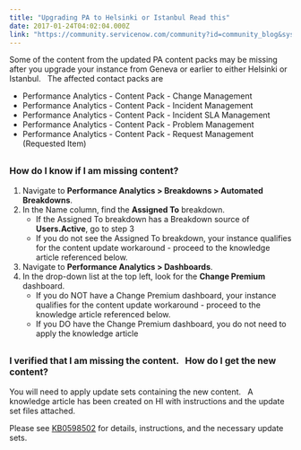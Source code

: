 ```yaml
---
title: "Upgrading PA to Helsinki or Istanbul Read this"
date: 2017-01-24T04:02:04.000Z
link: "https://community.servicenow.com/community?id=community_blog&sys_id=697c62e1dbd0dbc01dcaf3231f96195f"
---
```

<p>Some of the content from the updated PA content packs may be missing after you upgrade your instance from Geneva or earlier to either Helsinki or Istanbul.   The affected contact packs are</p><ul><li>Performance Analytics - Content Pack - Change Management</li><li>Performance Analytics - Content Pack - Incident Management</li><li>Performance Analytics - Content Pack - Incident SLA Management</li><li>Performance Analytics - Content Pack - Problem Management</li><li>Performance Analytics - Content Pack - Request Management (Requested Item)</li></ul><p></p><h2><span style="font-size: 12pt;"><strong>How do I know if I am missing content?</strong></span></h2><ol><li>Navigate to <strong>Performance Analytics &gt; Breakdowns &gt; Automated Breakdowns</strong>.</li><li>In the Name column, find the <strong>Assigned To</strong> breakdown.<ul><li>If the Assigned To breakdown has a Breakdown source of <strong>Users.Active</strong>, go to step 3</li><li>If you do not see the Assigned To breakdown, your instance qualifies for the content update workaround - proceed to the knowledge article referenced below.</li></ul></li><li>Navigate to <strong>Performance Analytics &gt; Dashboards</strong>.</li><li>In the drop-down list at the top left, look for the <strong>Change Premium</strong> dashboard.<ul><li>If you do NOT have a Change Premium dashboard, your instance qualifies for the content update workaround - proceed to the knowledge article referenced below.</li><li>If you DO have the Change Premium dashboard, you do not need to apply the knowledge article</li></ul></li></ol><p></p><h2><span style="font-size: 12pt;"><strong>I verified that I am missing the content.   How do I get the new content?</strong></span></h2><p>You will need to apply update sets containing the new content.   A knowledge article has been created on HI with instructions and the update set files attached.</p><p></p><p>Please see <a title="i.service-now.com/kb_view.do?sysparm_article=KB0598502" href="https://hi.service-now.com/kb_view.do?sysparm_article=KB0598502">KB0598502</a> for details, instructions, and the necessary update sets.</p>